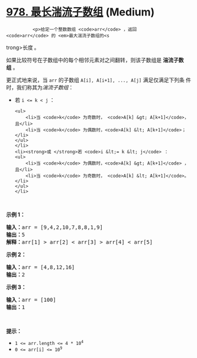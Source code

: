 # [978. 最长湍流子数组][link] (Medium)

[link]: https://leetcode.cn/contest/weekly-contest-120/problems/longest-turbulent-subarray/


              <p>给定一个整数数组 <code>arr</code> ，返回 <code>arr</code> 的 <em>最大湍流子数组的<s
trong>长度</strong></em><strong> </strong>。</p>

<p>如果比较符号在子数组中的每个相邻元素对之间翻转，则该子数组是 <strong>湍流子数组</strong> 。</p>

<p>更正式地来说，当 <code>arr</code> 的子数组 <code>A[i], A[i+1], ..., A[j]</code> 满足仅满足下列条
件时，我们称其为<em>湍流子数组</em>：</p>

<ul>
    <li>若 <code>i &lt;= k &lt; j</code> ：

    <ul>
        <li>当 <code>k</code> 为奇数时， <code>A[k] &gt; A[k+1]</code>，且</li>
        <li>当 <code>k</code> 为偶数时，<code>A[k] &lt; A[k+1]</code>；</li>
    </ul>
    </li>
    <li><strong>或 </strong>若 <code>i &lt;= k &lt; j</code> ：
    <ul>
        <li>当 <code>k</code> 为偶数时，<code>A[k] &gt; A[k+1]</code> ，且</li>
        <li>当 <code>k</code> 为奇数时， <code>A[k] &lt; A[k+1]</code>。</li>
    </ul>
    </li>
</ul>

<p> </p>

<p><strong>示例 1：</strong></p>

<pre><strong>输入：</strong>arr = [9,4,2,10,7,8,8,1,9]
<strong>输出：</strong>5
<strong>解释：</strong>arr[1] &gt; arr[2] &lt; arr[3] &gt; arr[4] &lt; arr[5]</pre>

<p><strong>示例 2：</strong></p>

<pre><strong>输入：</strong>arr = [4,8,12,16]
<strong>输出：</strong>2
</pre>

<p><strong>示例 3：</strong></p>

<pre><strong>输入：</strong>arr = [100]
<strong>输出：</strong>1
</pre>

<p> </p>

<p><strong>提示：</strong></p>

<ul>
    <li><code>1 &lt;= arr.length &lt;= 4 * 10<sup>4</sup></code></li>
    <li><code>0 &lt;= arr[i] &lt;= 10<sup>9</sup></code></li>
</ul>

            
